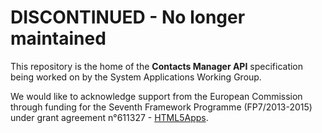 # DISCONTINUED - No longer maintained

This repository is the home of the **Contacts Manager API** specification being worked on by the System Applications Working Group.

We would like to acknowledge support from the European Commission through funding for the Seventh Framework Programme (FP7/2013-2015) under grant agreement n°611327 - [HTML5Apps](http://html5apps-project.eu).
